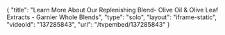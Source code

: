{
    "title": "Learn More About Our Replenishing Blend- Olive Oil & Olive Leaf Extracts - Garnier Whole Blends",
    "type": "solo",
    "layout": "iframe-static",
    "videoId": "137285843",
    "url": "\/tvpembed\/137285843"
}